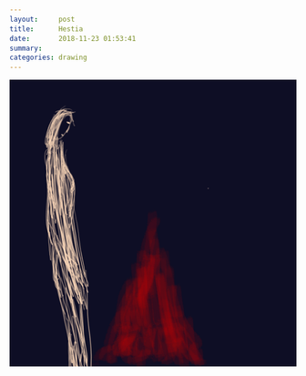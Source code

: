 ```yaml
---
layout:     post
title:      Hestia
date:       2018-11-23 01:53:41
summary:    
categories: drawing
---
```

![Hestia](/images/diary/Hestia.png ".")
